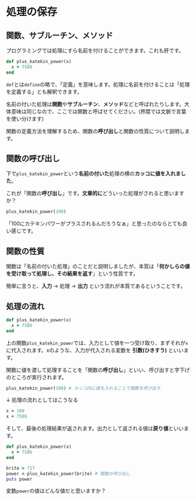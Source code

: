# 処理の保存

## 関数、サブルーチン、メソッド

プログラミングでは処理にすら名前を付けることができます。これも肝です。

```ruby
def plus_katekin_power(x)
  x + 7586
end
```

`def`とは`define`の略で、「定義」を意味します。処理に名前を付けることは「処理を定義する」とも解釈できます。

名前の付いた処理は**関数**や**サブルーチン**、**メソッド**などと呼ばれたりします。大体意味は同じなので、ここでは関数と呼ばせてください。(界隈では文脈で言葉を使い分けます)

関数の定義方法を理解するため、関数の**呼び出し**と関数の性質について説明します。

## 関数の呼び出し

下で`plus_katekin_power`という**名前の付いた**処理の横の**カッコに値を入れました**。

これが「関数の**呼び出し**」です。**文章的に**どういった処理がされると思いますか？

```ruby
plus_katekin_power(100)
```

「100にカテキンパワーがプラスされるんだろうなぁ」と思ったのならとても良い感じです。

## 関数の性質

関数は「名前の付いた処理」のことだと説明しましたが、本質は「**何かしらの値を受け取って処理し、その結果を返す**」という性質です。

簡単に言うと、**入力** → 処理 → **出力** という流れが本質であるということです。

## 処理の流れ

```ruby
def plus_katekin_power(x)
  x + 7586
end
```

上の関数`plus_katekin_power`では、入力として値を一つ受け取り、まずそれが`x`に代入されます。xのような、入力が代入される変数を **引数(ひきすう)** といいます。

関数に値を渡して処理することを「関数の**呼び出し**」といい、呼び出すと字下げのところが実行されます。

```ruby
plus_katekin_power(100) # カッコ内に値を入れることで関数を呼び出す
```

↓ 処理の流れとしてはこうなる

```ruby
x = 100
x + 7586
```

そして、最後の処理結果が返されます。出力として返される値は**戻り値**といいます。

```ruby
def plus_katekin_power(x)
  x + 7586
end

brite = 717
power = plus_katekin_power(brite) # 関数の呼び出し
puts power
```

変数`power`の値はどんな値だと思いますか？
